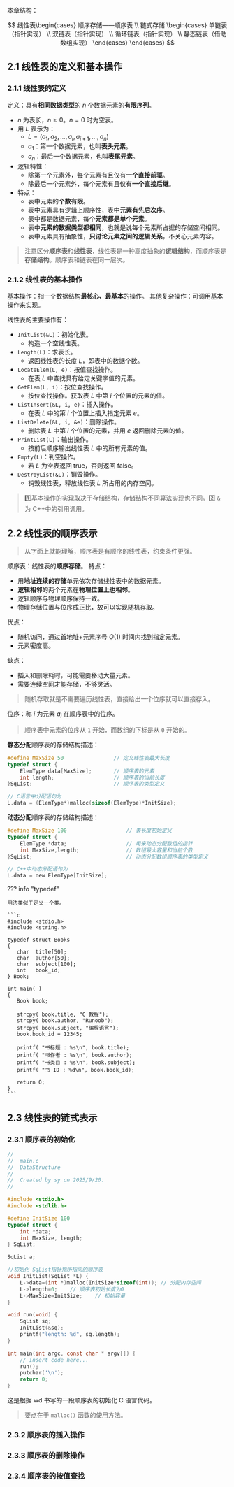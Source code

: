 本章结构：

$$
线性表\begin{cases}
顺序存储——顺序表 \\
链式存储 \begin{cases}
单链表（指针实现） \\
双链表（指针实现） \\
循环链表（指针实现） \\
静态链表（借助数组实现）
\end{cases}
\end{cases}
$$


## 2.1 线性表的定义和基本操作

### 2.1.1 线性表的定义

定义：具有**相同数据类型**的 $n$ 个数据元素的**有限序列**。
- $n$ 为表长，$n\geq0$。$n=0$ 时为空表。
- 用 $L$ 表示为：
	- $L=(a_{1},a_{2},\dots,a_{i},a_{i+1},\dots,a_{n})$
	- $a_{1}$：第一个数据元素，也叫**表头元素**。
	- $a_{n}$：最后一个数据元素，也叫**表尾元素**。
- 逻辑特性：
	- 除第一个元素外，每个元素有且仅有**一个直接前驱**。
	- 除最后一个元素外，每个元素有且仅有**一个直接后继**。
- 特点：
	- 表中元素的**个数有限**。
	- 表中元素具有逻辑上顺序性，表中**元素有先后次序**。
	- 表中都是数据元素，每个**元素都是单个元素**。
	- 表中**元素的数据类型都相同**，也就是说每个元素所占据的存储空间相同。
	- 表中元素具有抽象性，**只讨论元素之间的逻辑关系**，不关心元素内容。

> 注意区分**顺序表**和**线性表**，线性表是一种高度抽象的**逻辑结构**，而顺序表是**存储结构**。顺序表和链表在同一层次。
### 2.1.2 线性表的基本操作

基本操作：指一个数据结构**最核心、最基本**的操作。
其他复杂操作：可调用基本操作来实现。

线性表的主要操作有：
- `InitList(&L)`：初始化表。
	- 构造一个空线性表。
- `Length(L)`：求表长。
	- 返回线性表的长度 $L$，即表中的数据个数。
- `LocateElem(L, e)`：按值查找操作。
	- 在表 $L$ 中查找具有给定关键字值的元素。
- `GetElem(L, i)`：按位查找操作。
	- 按位查找操作。获取表 $L$ 中第 $i$ 个位置的元素的值。
- `ListInsert(&L, i, e)`：插入操作。
	- 在表 $L$ 中的第 $i$ 个位置上插入指定元素 $e$。
- `ListDelete(&L, i, &e)`：删除操作。
	- 删除表 $L$ 中第 $i$ 个位置的元素，并用 $e$ 返回删除元素的值。
- `PrintList(L)`：输出操作。
	- 按前后顺序输出线性表 $L$ 中的所有元素的值。
- `Empty(L)`：判空操作。
	- 若 $L$ 为空表返回 true，否则返回 false。
- `DestroyList(&L)`：销毁操作。
	- 销毁线性表，释放线性表 $L$ 所占用的内存空间。

> 1️⃣基本操作的实现取决于存储结构，存储结构不同算法实现也不同。2️⃣ `&` 为 C++中的引用调用。

## 2.2 线性表的顺序表示

> 从字面上就能理解，顺序表是有顺序的线性表，约束条件更强。

顺序表：线性表的**顺序存储**。
特点：
- 用**地址连续的存储**单元依次存储线性表中的数据元素。
- **逻辑相邻**的两个元素在**物理位置上也相邻**。
- 逻辑顺序与物理顺序保持一致。
- 物理存储位置与位序成正比，故可以实现随机存取。

优点：
- 随机访问，通过首地址+元素序号 $O(1)$ 时间内找到指定元素。
- 元素密度高。

缺点：
- 插入和删除耗时，可能需要移动大量元素。
- 需要连续空间才能存储，不够灵活。

> 随机存取就是不需要遍历线性表，直接给出一个位序就可以直接存入。

位序：称 $i$ 为元素 $a_{i}$ 在顺序表中的位序。

> 顺序表中元素的位序从 `1` 开始，而数组的下标是从 `0` 开始的。


**静态分配**顺序表的存储结构描述：
```c
#define MaxSize 50                // 定义线性表最大长度
typedef struct {              
    ElemType data[MaxSize];       // 顺序表的元素
    int length;                   // 顺序表的当前长度
}SqList;                          // 顺序表的类型定义

// C语言中分配语句为
L.data = (ElemType*)malloc(sizeof(ElemType)*InitSize);
```

**动态分配**顺序表的存储结构描述：
```c
#define MaxSize 100                   // 表长度初始定义
typedef struct {              
    ElemType *data;                   // 用来动态分配数组的指针
    int MaxSize,length;               // 数组最大容量和当前个数
}SqList;                              // 动态分配数组顺序表的类型定义

// C++中动态分配语句为
L.data = new ElemType[InitSize];
```

??? info "typedef"

	用法类似于定义一个类。
	
	```c
	#include <stdio.h>
	#include <string.h>
	 
	typedef struct Books
	{
	   char  title[50];
	   char  author[50];
	   char  subject[100];
	   int   book_id;
	} Book;
	 
	int main( )
	{
	   Book book;
	 
	   strcpy( book.title, "C 教程");
	   strcpy( book.author, "Runoob"); 
	   strcpy( book.subject, "编程语言");
	   book.book_id = 12345;
	 
	   printf( "书标题 : %s\n", book.title);
	   printf( "书作者 : %s\n", book.author);
	   printf( "书类目 : %s\n", book.subject);
	   printf( "书 ID : %d\n", book.book_id);
	 
	   return 0;
	}
	```

## 2.3 线性表的链式表示

### 2.3.1 顺序表的初始化

```c
//
//  main.c
//  DataStructure
//
//  Created by sy on 2025/9/20.
//

#include <stdio.h>
#include <stdlib.h>

#define InitSize 100
typedef struct {
    int *data;
    int MaxSize, length;
} SqList;

SqList a;

//初始化 SqList指针指所指向的顺序表
void InitList(SqList *L) {
    L->data=(int *)malloc(InitSize*sizeof(int)); // 分配内存空间
    L->length=0;    // 顺序表初始长度为0
    L->MaxSize=InitSize;    // 初始容量
}

void run(void) {
    SqList sq;
    InitList(&sq);
    printf("length: %d", sq.length);
}

int main(int argc, const char * argv[]) {
    // insert code here...
    run();
    putchar('\n');
    return 0;
}

```

这是根据 wd 书写的一段顺序表的初始化 C 语言代码。

> 要点在于 `malloc()` 函数的使用方法。
### 2.3.2 顺序表的插入操作

### 2.3.3 顺序表的删除操作

### 2.3.4 顺序表的按值查找

